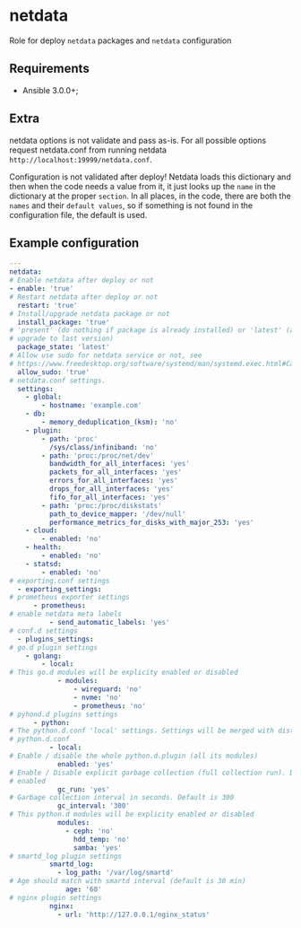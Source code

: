 # netdata

Role for deploy `netdata` packages and `netdata` configuration

## Requirements

* Ansible 3.0.0+;

## Extra

netdata options is not validate and pass as-is. For all possible options
request netdata.conf from running netdata `http://localhost:19999/netdata.conf`.

Configuration is not validated after deploy! Netdata loads this dictionary and
then when the code needs a value from it, it just looks up the `name` in the
dictionary at the proper `section`. In all places, in the code, there are both
the `names` and their `default values`, so if something is not found in the
configuration file, the default is used.

Example configuration
-------------------------

```yaml
---
netdata:
# Enable netdata after deploy or not
- enable: 'true'
# Restart netdata after deploy or not
  restart: 'true'
# Install/upgrade netdata package or not
  install_package: 'true'
# 'present' (do nothing if package is already installed) or 'latest' (always
# upgrade to last version)
  package_state: 'latest'
# Allow use sudo for netdata service or not, see
# https://www.freedesktop.org/software/systemd/man/systemd.exec.html#Capabilities
  allow_sudo: 'true'
# netdata.conf settings.
  settings:
    - global:
        - hostname: 'example.com'
    - db:
        - memory_deduplication_(ksm): 'no'
    - plugin:
        - path: 'proc'
          /sys/class/infiniband: 'no'
        - path: 'proc:/proc/net/dev'
          bandwidth_for_all_interfaces: 'yes'
          packets_for_all_interfaces: 'yes'
          errors_for_all_interfaces: 'yes'
          drops_for_all_interfaces: 'yes'
          fifo_for_all_interfaces: 'yes'
        - path: 'proc:/proc/diskstats'
          path_to_device_mapper: '/dev/null'
          performance_metrics_for_disks_with_major_253: 'yes'
    - cloud:
        - enabled: 'no'
    - health:
        - enabled: 'no'
    - statsd:
        - enabled: 'no'
# exporting.conf settings
  - exporting_settings:
# prometheus exporter settings
      - prometheus:
# enable netdata meta labels
          - send_automatic_labels: 'yes'
# conf.d settings
  - plugins_settings:
# go.d plugin settings
    - golang:
        - local:
# This go.d modules will be explicity enabled or disabled
            - modules:
                - wireguard: 'no'
                - nvme: 'no'
                - prometheus: 'no'
# pyhond.d plugins settings
      - python:
# The python.d.conf 'local' settings. Settings will be merged with distro
# python.d.conf
          - local:
# Enable / disable the whole python.d.plugin (all its modules)
            enabled: 'yes'
# Enable / Disable explicit garbage collection (full collection run). Default is
# enabled
            gc_run: 'yes'
# Garbage collection interval in seconds. Default is 300
            gc_interval: '300'
# This python.d modules will be explicity enabled or disabled
            modules:
              - ceph: 'no'
                hdd_temp: 'no'
                samba: 'yes'
# smartd_log plugin settings
          smartd_log:
            - log_path: '/var/log/smartd'
# Age should match with smartd interval (default is 30 min)
              age: '60'
# nginx plugin settings
          nginx:
            - url: 'http://127.0.0.1/nginx_status'
```
